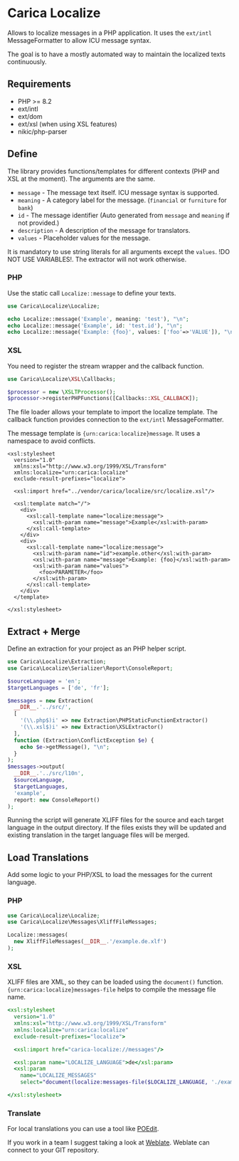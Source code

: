 # Carica Localize

Allows to localize messages in a PHP application. It uses the `ext/intl` MessageFormatter to 
allow ICU message syntax.

The goal is to have a mostly automated way to maintain the localized texts continuously.

## Requirements

* PHP >= 8.2
* ext/intl
* ext/dom
* ext/xsl (when using XSL features)
* nikic/php-parser

## Define

The library provides functions/templates for different contexts (PHP and XSL at the moment). 
The arguments are the same.

* `message` - The message text itself. ICU message syntax is supported.
* `meaning` - A category label for the message. (`financial` or `furniture` for `bank`)
* `id` - The message identifier (Auto generated from `message` and `meaning` if not provided.)
* `description` - A description of the message for translators.
* `values` - Placeholder values for the message.

It is mandatory to use string literals for all arguments except the `values`. 
!DO NOT USE VARIABLES!. The extractor will not work otherwise.

### PHP

Use the static call `Localize::message` to define your texts.

```php
use Carica\Localize\Localize;

echo Localize::message('Example', meaning: 'test'), "\n";
echo Localize::message('Example', id: 'test.id'), "\n";
echo Localize::message('Example: {foo}', values: ['foo'=>'VALUE']), "\n";
```

### XSL

You need to register the stream wrapper and the callback function.

```php
use Carica\Localize\XSL\Callbacks;

$processor = new \XSLTProcessor();
$processor->registerPHPFunctions([Callbacks::XSL_CALLBACK]);
```

The file loader allows your template to import the localize template. The
callback function provides connection to the `ext/intl` MessageFormatter.

The message template is `{urn:carica:localize}message`. It uses a namespace to 
avoid conflicts.

```
<xsl:stylesheet
  version="1.0"
  xmlns:xsl="http://www.w3.org/1999/XSL/Transform"
  xmlns:localize="urn:carica:localize"
  exclude-result-prefixes="localize">

  <xsl:import href="../vendor/carica/localize/src/localize.xsl"/>

  <xsl:template match="/">
    <div>
      <xsl:call-template name="localize:message">
        <xsl:with-param name="message">Example</xsl:with-param>
      </xsl:call-template>
    </div>
    <div>
      <xsl:call-template name="localize:message">
        <xsl:with-param name="id">example.other</xsl:with-param>
        <xsl:with-param name="message">Example: {foo}</xsl:with-param>
        <xsl:with-param name="values">
          <foo>PARAMETER</foo>
        </xsl:with-param>
      </xsl:call-template>
    </div>
  </template>
  
</xsl:stylesheet>
```

## Extract + Merge

Define an extraction for your project as an PHP helper script.

```php
use Carica\Localize\Extraction;
use Carica\Localize\Serializer\Report\ConsoleReport;

$sourceLanguage = 'en';
$targetLanguages = ['de', 'fr'];

$messages = new Extraction(
  __DIR__.'../src/',
  [
    '(\\.php$)i' => new Extraction\PHPStaticFunctionExtractor()
    '(\\.xsl$)i' => new Extraction\XSLExtractor()
  ],
  function (Extraction\ConflictException $e) {
    echo $e->getMessage(), "\n";
  }
);
$messages->output(
  __DIR__.'../src/l10n',
  $sourceLanguage,
  $targetLanguages,
  'example',
  report: new ConsoleReport()
);
```

Running the script will generate XLIFF files for the source and each target
language in the output directory. If the files exists they will be updated and 
existing translation in the target language files will be merged.

## Load Translations

Add some logic to your PHP/XSL to load the messages for the current language.

### PHP

```php
use Carica\Localize\Localize;
use Carica\Localize\Messages\XliffFileMessages;

Localize::messages(
  new XliffFileMessages(__DIR__.'/example.de.xlf')
);
```

### XSL

XLIFF files are XML, so they can be loaded using the `document()` function.
`{urn:carica:localize}messages-file` helps to compile the message file name.

```xsl
<xsl:stylesheet
  version="1.0"
  xmlns:xsl="http://www.w3.org/1999/XSL/Transform"
  xmlns:localize="urn:carica:localize"
  exclude-result-prefixes="localize">

  <xsl:import href="carica-localize://messages"/>

  <xsl:param name="LOCALIZE_LANGUAGE">de</xsl:param>
  <xsl:param 
    name="LOCALIZE_MESSAGES" 
    select="document(localize:messages-file($LOCALIZE_LANGUAGE, './example'))"/>

</xsl:stylesheet>
```

### Translate

For local translations you can use a tool like [POEdit](https://poedit.net/). 

If you work in a team I suggest taking a look at [Weblate](https://weblate.org/de/). 
Weblate can connect to your GIT repository.
